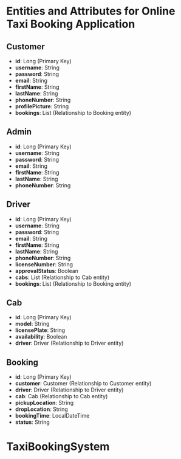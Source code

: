 # Entities and Attributes for Online Taxi Booking Application

## Customer
- **id**: Long (Primary Key)
- **username**: String
- **password**: String
- **email**: String
- **firstName**: String
- **lastName**: String
- **phoneNumber**: String
- **profilePicture**: String
- **bookings**: List<Booking> (Relationship to Booking entity)

## Admin
- **id**: Long (Primary Key)
- **username**: String
- **password**: String
- **email**: String
- **firstName**: String
- **lastName**: String
- **phoneNumber**: String

## Driver
- **id**: Long (Primary Key)
- **username**: String
- **password**: String
- **email**: String
- **firstName**: String
- **lastName**: String
- **phoneNumber**: String
- **licenseNumber**: String
- **approvalStatus**: Boolean
- **cabs**: List<Cab> (Relationship to Cab entity)
- **bookings**: List<Booking> (Relationship to Booking entity)

## Cab
- **id**: Long (Primary Key)
- **model**: String
- **licensePlate**: String
- **availability**: Boolean
- **driver**: Driver (Relationship to Driver entity)

## Booking
- **id**: Long (Primary Key)
- **customer**: Customer (Relationship to Customer entity)
- **driver**: Driver (Relationship to Driver entity)
- **cab**: Cab (Relationship to Cab entity)
- **pickupLocation**: String
- **dropLocation**: String
- **bookingTime**: LocalDateTime
- **status**: String
# TaxiBookingSystem
